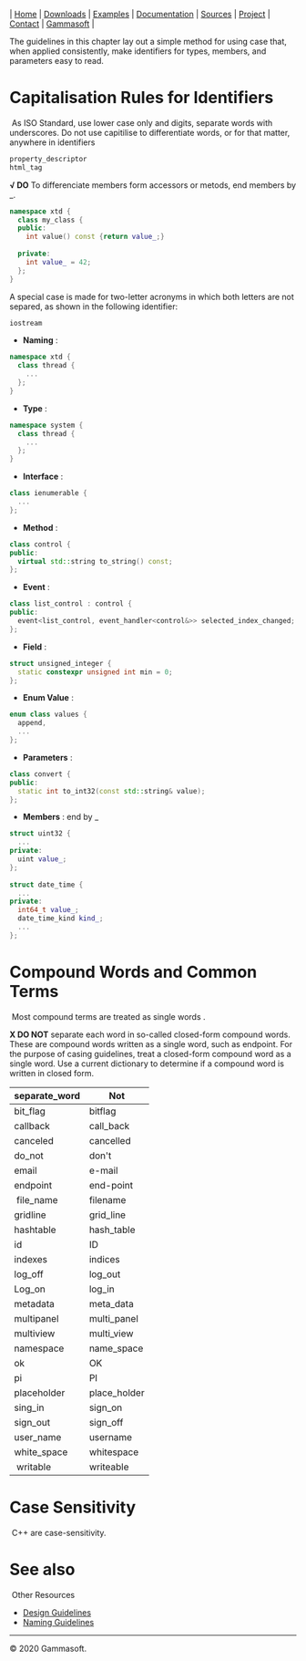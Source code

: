 | [Home](home.md) | [Downloads](downloads.md) | [Examples](examples.md) | [Documentation](documentation.md) | [Sources](https://github.com/gammasoft71/xtd_forms) | [Project](https://sourceforge.net/projects/formspro/) | [Contact](contact.md) | [Gammasoft](https://gammasoft71.wixsite.com/gammasoft) |

The guidelines in this chapter lay out a simple method for using case that, when applied consistently, make identifiers for types, members, and parameters easy to read.
 
# Capitalisation Rules for Identifiers
​
​As ​ISO Standard, use lower case only and digits, separate words with underscores. Do not use capitilise to differentiate words, or for that matter, anywhere in identifiers

```c++
​​property_descriptor
html_tag
```

**√ DO** To differenciate members form accessors or metods, end members by _.


```c++
namespace xtd {
  class my_class {
  public:
    int value() const {return value_;}
  
  private:
    int value_ = 42;
  };
}
```

A special case is made for two-letter acronyms in which both letters are not separed, as shown in the following identifier:

```c++
iostream
```

* **Naming** :

```c++
namespace xtd {
  class thread {
    ...
  };
}
```

* **Type** :

```c++
namespace system {
  class thread {
    ...
  };
}
```

* **Interface** :

```c++
class ienumerable {
  ...
};
```

* **Method** :

```c++
class control {
public:
  virtual std::string to_string() const;
};
```

* **Event** :

```c++
class list_control : control {
public:
  event<list_control, event_handler<control&>> selected_index_changed;
};
```

* **Field** :

```c++
struct unsigned_integer {
  static constexpr unsigned int min = 0;
};
```

* **Enum Value** :

```c++
enum class values {
  append,
  ...
};
```

* **Parameters** :

```c++
class convert {
public:
  static int to_int32(const std::string& value);
};
```

* **Members** : end by _

```c++
struct uint32 {
  ...
private:
  uint value_;
};
 
struct date_time {
  ...
private:
  int64_t value_;
  date_time_kind kind_;
  ...
};
```

# Compound Words and Common Terms
​
Most compound terms are treated as single words .
 
**X DO NOT** separate each word in so-called closed-form compound words.
​
These are compound words written as a single word, such as endpoint. For the purpose of casing guidelines, treat a closed-form compound word as a single word. Use a current dictionary to determine if a compound word is written in closed form. ​​

| separate_word | Not          |
|---------------|--------------|
| bit_flag      | bitflag      |
| callback      | call_back    |
| canceled      | cancelled    |
| do_not        | don't        |
| email         | e-mail       |
| endpoint      | end-point    |
| file_name     | filename     |
| gridline      | grid_line    |
| hashtable     | hash_table   |
| id            | ID           |
| indexes       | indices      |
| log_off       | log_out      |
| Log_on        | log_in       |
| metadata      | meta_data    |
| multipanel    | multi_panel  |
| multiview     | multi_view   |
| namespace     | name_space   |
| ok            | OK           |
| pi            | PI           |
| placeholder   | place_holder |
| sing_in       | sign_on      |
| sign_out      | sign_off     |
| user_name     | username     |
| white_space   | whitespace   |
| writable      | writeable    |

# Case Sensitivity
​
C++ are case-sensitivity.
 
# See also
​
Other Resources

* [Design Guidelines](design_guidelines.md)
* [Naming Guidelines](naming_guidelines.md)

______________________________________________________________________________________________

© 2020 Gammasoft.
